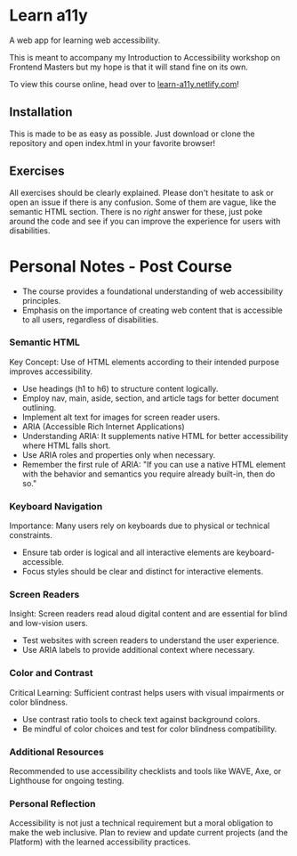 # Learn a11y

A web app for learning web accessibility.

This is meant to accompany my Introduction to Accessibility workshop on Frontend Masters but my hope is that it will stand fine on its own.

To view this course online, head over to [learn-a11y.netlify.com](https://learn-a11y.netlify.app/)!

## Installation

This is made to be as easy as possible. Just download or clone the repository and open index.html in your favorite browser!

## Exercises

All exercises should be clearly explained. Please don't hesitate to ask or open an issue if there is any confusion. Some of them are vague, like the semantic HTML section. There is no _right_ answer for these, just poke around the code and see if you can improve the experience for users with disabilities.

# Personal Notes - Post Course
- The course provides a foundational understanding of web accessibility principles.
- Emphasis on the importance of creating web content that is accessible to all users, regardless of disabilities.

### Semantic HTML
Key Concept: Use of HTML elements according to their intended purpose improves accessibility.

- Use headings (h1 to h6) to structure content logically.
- Employ nav, main, aside, section, and article tags for better document outlining.
- Implement alt text for images for screen reader users.
- ARIA (Accessible Rich Internet Applications)
- Understanding ARIA: It supplements native HTML for better accessibility where HTML falls short.
- Use ARIA roles and properties only when necessary.
- Remember the first rule of ARIA: "If you can use a native HTML element with the behavior and semantics you require already built-in, then do so."

### Keyboard Navigation
Importance: Many users rely on keyboards due to physical or technical constraints.

- Ensure tab order is logical and all interactive elements are keyboard-accessible.
- Focus styles should be clear and distinct for interactive elements.

### Screen Readers
Insight: Screen readers read aloud digital content and are essential for blind and low-vision users.

- Test websites with screen readers to understand the user experience.
- Use ARIA labels to provide additional context where necessary.

### Color and Contrast
Critical Learning: Sufficient contrast helps users with visual impairments or color blindness.

- Use contrast ratio tools to check text against background colors.
- Be mindful of color choices and test for color blindness compatibility.

### Additional Resources
Recommended to use accessibility checklists and tools like WAVE, Axe, or Lighthouse for ongoing testing.

### Personal Reflection
Accessibility is not just a technical requirement but a moral obligation to make the web inclusive.
Plan to review and update current projects (and the Platform) with the learned accessibility practices.